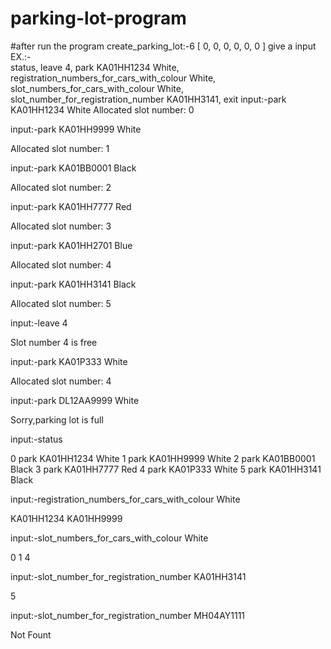 # parking-lot-program

#after run the program
create_parking_lot:-6
[ 0, 0, 0, 0, 0, 0 ]
give a input    
    EX.:-       
        status, 
        leave 4,
        park KA01HH1234 White,
        registration_numbers_for_cars_with_colour White,
        slot_numbers_for_cars_with_colour White,
        slot_number_for_registration_number KA01HH3141,
        exit
input:-park KA01HH1234 White
Allocated slot number: 0

input:-park KA01HH9999 White

Allocated slot number: 1

input:-park KA01BB0001 Black

Allocated slot number: 2

input:-park KA01HH7777 Red

Allocated slot number: 3

input:-park KA01HH2701 Blue

Allocated slot number: 4

input:-park KA01HH3141 Black

Allocated slot number: 5

input:-leave 4

Slot number 4 is free

input:-park KA01P333 White

Allocated slot number: 4

input:-park DL12AA9999 White

Sorry,parking lot is full 

input:-status

0 park KA01HH1234 White
1 park KA01HH9999 White
2 park KA01BB0001 Black
3 park KA01HH7777 Red
4 park KA01P333 White
5 park KA01HH3141 Black

input:-registration_numbers_for_cars_with_colour White

KA01HH1234
KA01HH9999

input:-slot_numbers_for_cars_with_colour White

0
1
4

input:-slot_number_for_registration_number KA01HH3141

5

input:-slot_number_for_registration_number MH04AY1111

Not Fount
